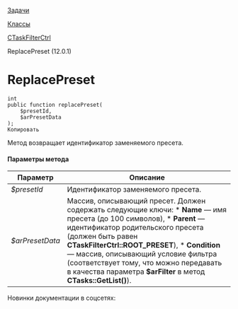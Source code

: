 [Задачи](/api_help/tasks/index.php)

[Классы](/api_help/tasks/classes/index.php)

[CTaskFilterCtrl](/api_help/tasks/classes/ctaskfilterctrl/index.php)

ReplacePreset (12.0.1)

ReplacePreset
=============

```
int
public function replacePreset(
	$presetId,
	$arPresetData
);
Копировать
```

Метод возвращает идентификатор заменяемого пресета.

#### Параметры метода

| Параметр | Описание |
| --- | --- |
| *$presetId* | Идентификатор заменяемого пресета. |
| *$arPresetData* | Массив, описывающий пресет. Должен содержать следующие ключи:  * **Name** — имя пресета (до 100 символов), * **Parent** — идентификатор родительского пресета (должен быть равен **CTaskFilterCtrl::ROOT\_PRESET**), * **Condition** — массив, описывающий условие фильтра (соответствует тому, что можно передавать в качества параметра **$arFilter** в метод **CTasks::GetList()**). |

Новинки документации в соцсетях: